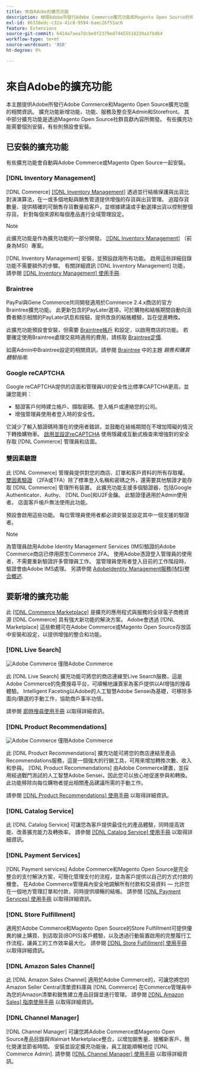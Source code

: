 ```yaml
---
title: 來自Adobe的擴充功能
description: 檢閱Adobe所發行Adobe Commerce擴充功能和Magento Open Source的相關資訊。
exl-id: 86338edc-c32a-41c8-9594-6aec26f53ac6
feature: Extensions
source-git-commit: 6414a7aea7dcbe0f2379ed74455518220a1fbd64
workflow-type: tm+mt
source-wordcount: '950'
ht-degree: 0%

---
```


# 來自Adobe的擴充功能

本主題提供Adobe所發行Adobe Commerce和Magento Open Source擴充功能的相關資訊。 擴充功能新增功能、功能、服務及整合至Admin和Storefront。 其中部分擴充功能是透過Magento Open Source社群貢獻內容所開發。 有些擴充功能需要個別安裝，有些則預設會安裝。

## 已安裝的擴充功能

有些擴充功能會自動與Adobe Commerce或Magento Open Source一起安裝。

### [!DNL Inventory Management]

[!DNL Commerce] [[!DNL Inventory Management]](../inventory-management/introduction.md) 透過並行結帳保護與出貨比對演演算法，在一或多個地點與銷售管道提供增強的存貨與出貨管理。 追蹤存貨數量、提供精確的可銷售存貨數量給客戶，並根據建議或手動選擇出貨以控制整個存貨。 針對每個來源和每個產品進行全域管理設定。

>[!NOTE]
>
>此擴充功能是作為擴充功能的一部分開發。 [[!DNL Inventory Management]](https://github.com/magento/inventory) （前身為MSI）專案。

[!DNL Inventory Management] 安裝，並預設啟用所有功能。 啟用這些詳細目錄功能不需要額外的步驟。 有關詳細資訊 [!DNL Inventory Management] 功能，請參閱 [[!DNL Inventory Management] 使用手冊](../inventory-management/guide-overview.md).

### Braintree

PayPal與Gene Commerce共同開發適用於Commerce 2.4.x商店的官方Braintree擴充功能。 此更新包含的PayLater選項，可於購物和結帳期間自動向消費者顯示相關的PayLater訊息和按鈕，提供改良的結帳體驗，旨在促進轉換。

此擴充功能預設會安裝，但需要 [Braintree帳戶](https://www.braintreepayments.com/) 和設定，以啟用商店的功能。 若要確定使用Braintree處理交易時適用的費用，請核取 [Braintree定價](https://www.braintreepayments.com/braintree-pricing).

如需Admin中Braintree設定的相關資訊，請參閱 [Braintree](../stores-purchase/braintree.md) 中的主題 _銷售和購買體驗指南_.

### Google reCAPTCHA

Google reCAPTCHA提供的店面和管理員UI的安全性比標準CAPTCHA更高，並讓您能夠：

- 驗證客戶何時建立帳戶、擷取密碼、登入帳戶或連絡您的公司。
- 增強管理員使用者登入時的安全性。

它減少了輸入驗證碼時潛在的使用者錯誤，並鼓勵在結帳期間在不增加障礙的情況下轉換購物車。 [啟用並設定reCAPTCHA](../systems/security-google-recaptcha.md) 使用隱藏或互動式檢查來增強對的安全存取 [!DNL Commerce] 管理員和店面。

### 雙因素驗證

此 [!DNL Commerce] 管理員提供對您的商店、訂單和客戶資料的所有存取權。 [雙因素驗證](../systems/security-two-factor-authentication.md) （2FA或TFA）除了標準登入名稱和密碼之外，還需要其他驗證才能存取 [!DNL Commerce] 管理所有裝置。 此擴充功能支援多個驗證器，包括Google Authenticator、Authy、 [!DNL Duo]和U2F金鑰。 此驗證僅適用於Admin使用者。 店面客戶帳戶無法使用此功能。

預設會啟用這些功能。 每位管理員使用者都必須安裝並設定其中一個支援的驗證者。

>[!NOTE]
>
>為管理員啟用Adobe Identity Management Services (IMS)驗證的Adobe Commerce商店已停用原生Commerce 2FA。 使用Adobe憑證登入管理員的使用者，不需要重新驗證許多管理員工作。 當管理員使用者登入目前的工作階段時，驗證會由Adobe IMS處理。 另請參閱 [AdobeIdentity Management服務(IMS)整合概述](./adobe-ims-integration-overview.md).

## 要新增的擴充功能

此 [[!DNL Commerce Marketplace]](https://marketplace.magento.com/) 是擴充的應用程式與服務的全球電子商務資源 [!DNL Commerce] 具有強大新功能的解決方案。 Adobe會透過 [!DNL Marketplace] 這些軟體可在Adobe Commerce或Magento Open Source存放區中安裝和設定，以提供增強的整合和功能。

### [!DNL Live Search]

![Adobe Commerce](../assets/adobe-logo.svg) 僅限Adobe Commerce

此 [!DNL Live Search] 擴充功能可將您的商店連線至Live Search服務，這是Adobe Commerce的免費搜尋平台，可順暢地讓賣家為客戶提供以AI增強的搜尋體驗。 Intelligent Faceting以Adobe的人工智慧Adobe Sensei為基礎，可移除多面向/篩選的手動工作，協助商戶事半功倍。

請參閱 [即時搜尋使用手冊](https://experienceleague.adobe.com/docs/commerce-merchant-services/live-search/guide-overview.html) 以取得詳細資訊。

### [!DNL Product Recommendations]

![Adobe Commerce](../assets/adobe-logo.svg) 僅限Adobe Commerce

此 [!DNL Product Recommendations] 擴充功能可將您的商店連結至產品Recommendations服務，這是一個強大的行銷工具，可用來增加轉換次數、收入和參與。 [!DNL Product Recommendations] 由Adobe Commerce建置，並採用經過戰鬥測試的人工智慧Adobe Sensei，因此您可以放心地促進參與和轉換。 此功能移除向每位購物者提出相關產品建議所需的手動工作。

請參閱 [[!DNL Product Recommendations] 使用手冊](https://experienceleague.adobe.com/docs/commerce-merchant-services/product-recommendations/guide-overview.html?lang=en) 以取得詳細資訊。

### [!DNL Catalog Service]

此 [!DNL Catalog Service] 可讓您為客戶提供最佳化的產品體驗，同時提高效能、改善擴充能力及轉換率。 請參閱 [[!DNL Catalog Service] 使用手冊](https://experienceleague.adobe.com/docs/commerce-merchant-services/catalog-service/guide-overview.html) 以取得詳細資訊。

### [!DNL Payment Services]

[!DNL Payment services] Adobe Commerce和Magento Open Source是完全整合的支付解決方案，可簡化管理支付的流程，並為客戶提供以自己的方式付款的機會。 在Adobe Commerce管理員內安全地調解所有付款和交易資料 — 允許您在一個地方管理訂單和付款，同時提供順暢的結帳。 請參閱 [[!DNL Payment Services] 使用手冊](https://experienceleague.adobe.com/docs/commerce-merchant-services/payment-services/guide-overview.html) 以取得詳細資訊。

### [!DNL Store Fulfillment]

適用於Adobe Commerce和Magento Open Source的Store Fulfillment可提供優異的線上購買、到店取貨(BOPIS)客戶體驗，以及透過行動裝置啟用的完整履行工作流程，讓員工的工作效率最大化。 請參閱 [[!DNL Store Fulfillment] 使用手冊](https://experienceleague.adobe.com/docs/commerce-merchant-services/store-fulfillment/guide-overview.html) 以取得詳細資訊。

### [!DNL Amazon Sales Channel]

此 [!DNL Amazon Sales Channel] 適用於Adobe Commerce的，可讓您將您的Amazon Seller Central清單資料庫與 [!DNL Commerce] 在Commerce管理員中為您的Amazon清單和銷售建立產品目錄並進行管理。 請參閱 [[!DNL Amazon Sales] 指南使用手冊](https://experienceleague.adobe.com/docs/commerce-channels/amazon/guide-overview.html) 以取得詳細資訊。

### [!DNL Channel Manager]

[!DNL Channel Manager] 可讓您將Adobe Commerce或Magento Open Source產品目錄與Walmart Marketplace整合，以增加銷售量、接觸新客戶、簡化營運並節省時間。 安裝並設定擴充功能後，員工就能順暢地從 [!DNL Commerce Admin]. 請參閱 [[!DNL Channel Manager] 使用手冊](https://experienceleague.adobe.com/docs/commerce-channels/channel-manager/guide-overview.html) 以取得詳細資訊。
